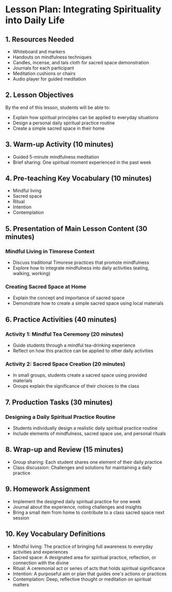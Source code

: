 # Lesson Plan: Integrating Spirituality into Daily Life

## 1. Resources Needed

- Whiteboard and markers
- Handouts on mindfulness techniques
- Candles, incense, and tais cloth for sacred space demonstration
- Journals for each participant
- Meditation cushions or chairs
- Audio player for guided meditation

## 2. Lesson Objectives

By the end of this lesson, students will be able to:
- Explain how spiritual principles can be applied to everyday situations
- Design a personal daily spiritual practice routine
- Create a simple sacred space in their home

## 3. Warm-up Activity (10 minutes)

- Guided 5-minute mindfulness meditation
- Brief sharing: One spiritual moment experienced in the past week

## 4. Pre-teaching Key Vocabulary (10 minutes)

- Mindful living
- Sacred space
- Ritual
- Intention
- Contemplation

## 5. Presentation of Main Lesson Content (30 minutes)

### Mindful Living in Timorese Context
- Discuss traditional Timorese practices that promote mindfulness
- Explore how to integrate mindfulness into daily activities (eating, walking, working)

### Creating Sacred Space at Home
- Explain the concept and importance of sacred space
- Demonstrate how to create a simple sacred space using local materials

## 6. Practice Activities (40 minutes)

### Activity 1: Mindful Tea Ceremony (20 minutes)
- Guide students through a mindful tea-drinking experience
- Reflect on how this practice can be applied to other daily activities

### Activity 2: Sacred Space Creation (20 minutes)
- In small groups, students create a sacred space using provided materials
- Groups explain the significance of their choices to the class

## 7. Production Tasks (30 minutes)

### Designing a Daily Spiritual Practice Routine
- Students individually design a realistic daily spiritual practice routine
- Include elements of mindfulness, sacred space use, and personal rituals

## 8. Wrap-up and Review (15 minutes)

- Group sharing: Each student shares one element of their daily practice
- Class discussion: Challenges and solutions for maintaining a daily practice

## 9. Homework Assignment

- Implement the designed daily spiritual practice for one week
- Journal about the experience, noting challenges and insights
- Bring a small item from home to contribute to a class sacred space next session

## 10. Key Vocabulary Definitions

- Mindful living: The practice of bringing full awareness to everyday activities and experiences
- Sacred space: A designated area for spiritual practice, reflection, or connection with the divine
- Ritual: A ceremonial act or series of acts that holds spiritual significance
- Intention: A purposeful aim or plan that guides one's actions or practices
- Contemplation: Deep, reflective thought or meditation on spiritual matters